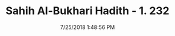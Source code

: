 ---
title        : "Sahih Al-Bukhari Hadith - 1. 232"
date         : 7/25/2018 1:48:56 PM
draft        : false
type         : "hadith"
layout       : "hadith"
BookCode     : "SHB"
VolumeNumber : "1"
HadithNumber : "232"
categories  :  ["Ablution-Spots not completely removed"]
tags  :  ["Amr bin Maimun"]
---
